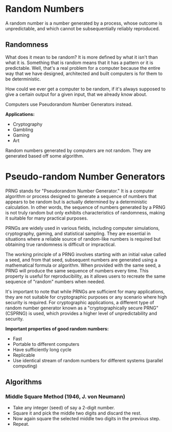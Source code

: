 # Random Numbers

A random number is a number generated by a process, whose outcome is unpredictable, and which cannot be subsequentially reliably reproduced.

## Randomness

What does it mean to be random? It is more defined by what it isn't than what it is. Something that is random means that it has a pattern or it is predictable. Well, that's a real problem for a computer because the entire way that we have designed, architected and built computers is for them to be deterministic.

How could we ever get a computer to be random, if it's always supposed to give a certain output for a given input, that we already know about.

Computers use Pseudorandom Number Generators instead.

**Applications:** <br>
- Cryptography
- Gambling
- Gaming
- Art

Random numbers generated by computers are not random. They are generated based off some algorithm.

# Pseudo-random Number Generators

PRNG stands for "Pseudorandom Number Generator." It is a computer algorithm or process designed to generate a sequence of numbers that appears to be random but is actually determined by a deterministic calculation. In other words, the sequence of numbers generated by a PRNG is not truly random but only exhibits characteristics of randomness, making it suitable for many practical purposes.

PRNGs are widely used in various fields, including computer simulations, cryptography, gaming, and statistical sampling. They are essential in situations where a reliable source of random-like numbers is required but obtaining true randomness is difficult or impractical.

The working principle of a PRNG involves starting with an initial value called a seed, and from that seed, subsequent numbers are generated using a mathematical formula or algorithm. When provided with the same seed, a PRNG will produce the same sequence of numbers every time. This property is useful for reproducibility, as it allows users to recreate the same sequence of "random" numbers when needed.

It's important to note that while PRNGs are sufficient for many applications, they are not suitable for cryptographic purposes or any scenario where high security is required. For cryptographic applications, a different type of random number generator known as a "cryptographically secure PRNG" (CSPRNG) is used, which provides a higher level of unpredictability and security.

**Important properties of good random numbers:** <br>
- Fast
- Portable to different computers
- Have sufficiently long cycle
- Replicable
- Use identical stream of random numbers for different systems (parallel computing)

## Algorithms

### **Middle Square Method (1946, J. von Neumann)**

- Take any integer (seed) of say a 2-digit number.
- Square it and pick the middle two digits and discard the rest.
- Now again square the selected middle two digits in the previous step.
- Repeat.